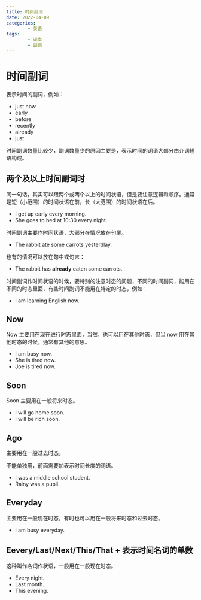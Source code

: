 ```yaml
---
title: 时间副词
date: 2022-04-09
categories:
        - 英语
tags:
        - 词类
        - 副词
---
```


# 时间副词

表示时间的副词，例如：

- just now
- early
- before
- recently
- already
- just

时间副词数量比较少，副词数量少的原因主要是，表示时间的词语大部分由介词短语构成。

## 两个及以上时间副词时

同一句话，其实可以跟两个或两个以上的时间状语，但是要注意逻辑和顺序。通常是短（小范围）的时间状语在前，长（大范围）的时间状语在后。

- I get up early every morning.
- She goes to bed at 10:30 every night.

时间副词主要作时间状语，大部分在情况放在句尾。

- The rabbit ate some carrots yesterdlay.

也有的情况可以放在句中或句末：

- The rabbit has **already** eaten some carrots.

时间副词作时间状语的时候，要特别的注意时态的问题，不同的时间副词，能用在不同的时态里面，有些时间副词不能用在特定的时态，例如：

- I am learning English now.

## Now

Now 主要用在现在进行时态里面，当然，也可以用在其他时态，但当 now 用在其他时态的时候，通常有其他的意思。

- I am busy now.
- She is tired now.
- Joe is tired now.

## Soon

Soon 主要用在一般将来时态。

- I will go home soon.
- I will be rich soon.

## Ago

主要用在一般过去时态。

不能单独用，前面需要加表示时间长度的词语。

- I was a middle school student.
- Rainy was a pupil.

## Everyday

主要用在一般现在时态，有时也可以用在一般将来时态和过去时态。

- I am busy everyday.

## Eevery/Last/Next/This/That + 表示时间名词的单数

这种叫作名词作状语，一般用在一般现在时态。

- Every night.
- Last month.
- This evening.
